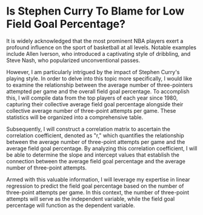 # Is Stephen Curry To Blame for Low Field Goal Percentage?

It is widely acknowledged that the most prominent NBA players exert a profound influence on the sport of basketball at all levels. Notable examples include Allen Iverson, who introduced a captivating style of dribbling, and Steve Nash, who popularized unconventional passes.

However, I am particularly intrigued by the impact of Stephen Curry's playing style. In order to delve into this topic more specifically, I would like to examine the relationship between the average number of three-pointers attempted per game and the overall field goal percentage. To accomplish this, I will compile data from the top players of each year since 1980, capturing their collective average field goal percentage alongside their collective average number of three-point attempts per game. These statistics will be organized into a comprehensive table.

Subsequently, I will construct a correlation matrix to ascertain the correlation coefficient, denoted as "r," which quantifies the relationship between the average number of three-point attempts per game and the average field goal percentage. By analyzing this correlation coefficient, I will be able to determine the slope and intercept values that establish the connection between the average field goal percentage and the average number of three-point attempts.

Armed with this valuable information, I will leverage my expertise in linear regression to predict the field goal percentage based on the number of three-point attempts per game. In this context, the number of three-point attempts will serve as the independent variable, while the field goal percentage will function as the dependent variable.
